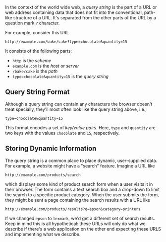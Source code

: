 ---
---

In the context of the world wide web, a _query string_ is the part of a URL
or web address containing data that does not fit into the conventional,
path-like structure of a URL.  It's separated from the other parts of the URL by
a question mark `?` character.

For example, consider this URL

```text
http://example.com/bake/cake?type=chocolate&quantity=15
```

It consists of the following parts:

- `http` is the _scheme_
- `example.com` is the _host_ or _server_
- `/bake/cake` is the _path_
- `type=chocolate&quantity=15` is the _query string_

## Query String Format

Although a query string can contain any characters the browser doesn't treat
specially, they'll most often look like the query string above, i.e.,

```text
type=chocolate&quantity=15
```

This format encodes a set of _key/value pairs_.  Here, `type` and `quantity` are
two keys with the values `chocolate` and `15`, respectively.

## Storing Dynamic Information

The query string is a common place to place dynamic, user-supplied data.  For
example, a website might have a "search" feature.  Imagine a URL like

```text
http://example.com/products/search
```

which displays some kind of product search form when a user visits it in their
browser.  The form contains a text search box and a drop-down to limit the
search to a specific product category.  When the user submits the form, they
might be sent a page containing the search results with a URL like

```
http://example.com/products/results?q=epson&category=printers
```

If we changed `epson` to `lexmark`, we'd get a different set of search results.
Keep in mind this is all hypothetical: these URLs will only do what we describe
if there's a web application on the other end expecting these URLS and
implementing what we describe.
